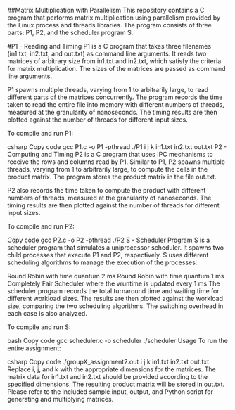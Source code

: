 ##Matrix Multiplication with Parallelism
This repository contains a C program that performs matrix multiplication using parallelism provided by the Linux process and threads libraries. The program consists of three parts: P1, P2, and the scheduler program S.

#P1 - Reading and Timing
P1 is a C program that takes three filenames (in1.txt, in2.txt, and out.txt) as command line arguments. It reads two matrices of arbitrary size from in1.txt and in2.txt, which satisfy the criteria for matrix multiplication. The sizes of the matrices are passed as command line arguments.

P1 spawns multiple threads, varying from 1 to arbitrarily large, to read different parts of the matrices concurrently. The program records the time taken to read the entire file into memory with different numbers of threads, measured at the granularity of nanoseconds. The timing results are then plotted against the number of threads for different input sizes.

To compile and run P1:

csharp
Copy code
gcc P1.c -o P1 -pthread
./P1 i j k in1.txt in2.txt out.txt
P2 - Computing and Timing
P2 is a C program that uses IPC mechanisms to receive the rows and columns read by P1. Similar to P1, P2 spawns multiple threads, varying from 1 to arbitrarily large, to compute the cells in the product matrix. The program stores the product matrix in the file out.txt.

P2 also records the time taken to compute the product with different numbers of threads, measured at the granularity of nanoseconds. The timing results are then plotted against the number of threads for different input sizes.

To compile and run P2:

Copy code
gcc P2.c -o P2 -pthread
./P2
S - Scheduler Program
S is a scheduler program that simulates a uniprocessor scheduler. It spawns two child processes that execute P1 and P2, respectively. S uses different scheduling algorithms to manage the execution of the processes:

Round Robin with time quantum 2 ms
Round Robin with time quantum 1 ms
Completely Fair Scheduler where the vruntime is updated every 1 ms
The scheduler program records the total turnaround time and waiting time for different workload sizes. The results are then plotted against the workload size, comparing the two scheduling algorithms. The switching overhead in each case is also analyzed.

To compile and run S:

bash
Copy code
gcc scheduler.c -o scheduler
./scheduler
Usage
To run the entire assignment:

csharp
Copy code
./groupX_assignment2.out i j k in1.txt in2.txt out.txt
Replace i, j, and k with the appropriate dimensions for the matrices.
The matrix data for in1.txt and in2.txt should be provided according to the specified dimensions.
The resulting product matrix will be stored in out.txt.
Please refer to the included sample input, output, and Python script for generating and multiplying matrices.


